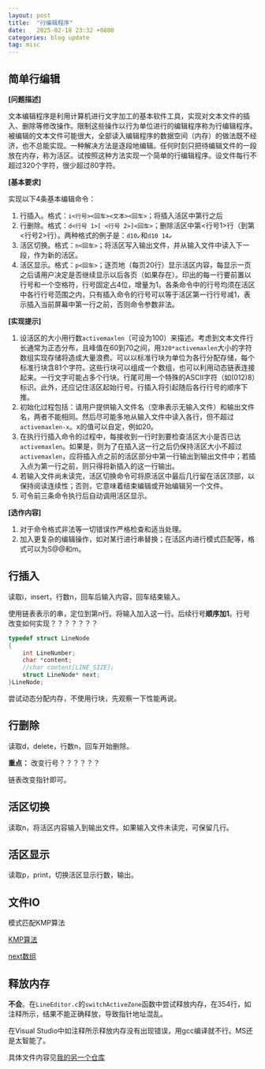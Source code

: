 ```yaml
---
layout: post
title:  "行编辑程序"
date:   2025-02-18 23:32 +0800
categories: blog update
tag: misc
---
```


## 简单行编辑

**[问题描述]**

文本编辑程序是利用计算机进行文字加工的基本软件工具，实现对文本文件的插入、删除等修改操作。限制这些操作以行为单位进行的编辑程序称为行编辑程序。 被编辑的文本文件可能很大，全部读入编辑程序的数据空间（内存）的做法既不经济，也不总能实现。一种解决方法是逐段地编辑。任何时刻只把待编辑文件的一段放在内存，称为活区。试按照这种方法实现一个简单的行编辑程序。设文件每行不超过320个字符，很少超过80字符。

**[基本要求]**

实现以下4条基本编辑命令：

1. 行插入。格式：`i<行号><回车><文本><回车>`；将插入活区中第行之后
2. 行删除。格式：`d<行号 1>[ <行号 2>]<回车>`；删除活区中第<行号1>行（到第<行号2>行）。两种格式的例子是：`d10↙`和`d10 14↙`
3. 活区切换。格式：`n<回车>`；将活区写入输出文件，并从输入文件中读入下一段，作为新的活区。
4. 活区显示。格式：`p<回车>`；逐页地（每页20行）显示活区内容，每显示一页之后请用户决定是否继续显示以后各页（如果存在）。印出的每一行要前置以行号和一个空格符，行号固定占4位，增量为1。各条命令中的行号均须在活区中各行行号范围之内，只有插入命令的行号可以等于活区第一行行号减1，表示插入当前屏幕中第一行之前，否则命令参数非法。

**[实现提示]**

1. 设活区的大小用行数`activemaxlen`（可设为100）来描述。考虑到文本文件行长通常为正态分布，且峰值在60到70之间，用`320*activemaxlen`大小的字符数组实现存储将造成大量浪费。可以以标准行块为单位为各行分配存储，每个标准行块含81个字符。这些行块可以组成一个数组，也可以利用动态链表连接起来。一行文字可能占多个行块。行尾可用一个特殊的ASCII字符（如(012)8）标识。此外，还应记住活区起始行号。行插入将引起随后各行行号的顺序下推。
2. 初始化过程包括：请用户提供输入文件名（空串表示无输入文件）和输出文件名，两者不能相同。然后尽可能多地从输入文件中读入各行，但不超过`activemaxlen-x`。x的值可以自定，例如20。
3. 在执行行插入命令的过程中，每接收到一行时到要检查活区大小是否已达`activemaxlen`。如果是，则为了在插入这一行之后仍保持活区大小不超过`activemaxlen`，应将插入点之前的活区部分中第一行输出到输出文件中；若插入点为第一行之前，则只得将新插入的这一行输出。
4. 若输入文件尚未读完，活区切换命令可将原活区中最后几行留在活区顶部，以保持阅读连续性；否则，它意味着结束编辑或开始编辑另一个文件。
5. 可令前三条命令执行后自动调用活区显示。

**[选作内容]**

1. 对于命令格式非法等一切错误作严格检查和适当处理。
2. 加入更复杂的编辑操作，如对某行进行串替换；在活区内进行模式匹配等，格式可以为S@@和m。

## 行插入

读取i，insert，行数n，回车后输入内容，回车结束输入。

使用链表表示的串，定位到第n行。将输入加入这一行。后续行号**顺序加1**。行号改变如何实现？？？？？？？

~~~c
typedef struct LineNode
{
    int LineNumber;
    char *content;
    //char content[LINE_SIZE];
    struct LineNode* next;
}LineNode;
~~~

尝试动态分配内存，不使用行块，先观察一下性能再说。

## 行删除

读取d，delete，行数n，回车开始删除。

**重点：** 改变行号？？？？？？

链表改变指针即可。

## 活区切换

读取n，将活区内容输入到输出文件。如果输入文件未读完，可保留几行。

## 活区显示

读取p，print，切换活区显示行数，输出。

## 文件IO

模式匹配KMP算法

[KMP算法](https://juejin.cn/post/7445521596456779812)

[next数组](https://www.cnblogs.com/aninock/p/13796006.html)

## 释放内存

**不会**。在`LineEditor.c`的`switchActiveZone`函数中尝试释放内存，在354行，如注释所示，结果不能正确释放，导致指针地址混乱。

在Visual Studio中如注释所示释放内存没有出现错误，用gcc编译就不行。MS还是太智能了。

具体文件内容见[我的另一个仓库](https://github.com/LazyFu/little-practice/tree/main/LineEditor)
